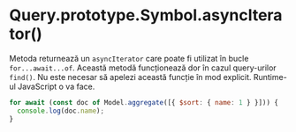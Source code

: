 # Query.prototype.Symbol.asyncIterator()

Metoda returnează un `asyncIterator` care poate fi utilizat în bucle `for...await...of`. Această metodă funcționează dor în cazul query-urilor `find()`. Nu este necesar să apelezi această funcție în mod explicit. Runtime-ul JavaScript o va face.

```javascript
for await (const doc of Model.aggregate([{ $sort: { name: 1 } }])) {
  console.log(doc.name);
}
```
